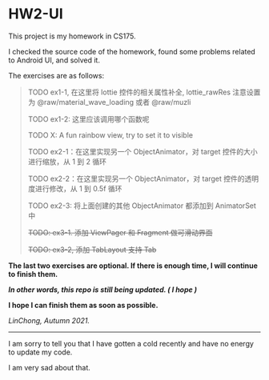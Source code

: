 # HW2-UI

This project is my homework in CS175.

I checked the source code of the homework, found some problems related to Android UI, and solved it.

The exercises are as follows:

>TODO ex1-1, 在这里将 lottie 控件的相关属性补全, lottie_rawRes 注意设置为 @raw/material_wave_loading 或者 @raw/muzli
>
>TODO ex1-2: 这里应该调用哪个函数呢
>
>TODO X: A fun rainbow view, try to set it to visible
>
>TODO ex2-1：在这里实现另一个 ObjectAnimator，对 target 控件的大小进行缩放，从 1 到 2 循环
>
>TODO ex2-2：在这里实现另一个 ObjectAnimator，对 target 控件的透明度进行修改，从 1 到 0.5f 循环
>
>TODO ex2-3: 将上面创建的其他 ObjectAnimator 都添加到 AnimatorSet 中
>
>~~TODO: ex3-1. 添加 ViewPager 和 Fragment 做可滑动界面~~
>
>~~TODO: ex3-2, 添加 TabLayout 支持 Tab~~

**The last two exercises are optional. If there is enough time, I will continue to finish them.**

***In other words, this repo is still being updated. ( I hope )***

**I hope I can finish them as soon as possible.**

*LinChong, Autumn 2021.*

---

I am sorry to tell you that I have gotten a cold recently and have no energy to update my code.

I am very sad about that.
